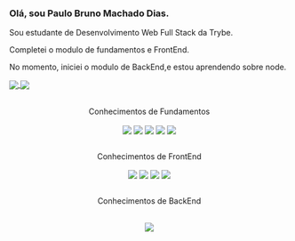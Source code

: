 ### Olá, sou Paulo Bruno Machado Dias.
<p>Sou estudante de Desenvolvimento Web Full Stack da Trybe.</p>
<p>Completei o modulo de fundamentos e FrontEnd.</p>
<p>No momento, iniciei o modulo de BackEnd,e estou aprendendo sobre node.</p>

<div>
  <a href="https://github.com/DevPBDias/github-readme-stats">
    <img align='center' src='https://github-readme-stats.vercel.app/api?username=DevPBDias&count_private=true&show_icons=true&theme=great-gatsby'/>
  </a>
  <a href="https://github.com/DevPBDias/github-readme-stats">
    <img align='center' src='https://github-readme-stats.vercel.app/api/top-langs/?username=DevPBDias&theme=great-gatsby'/>
  </a>
</div>
<br>
<p align='center' font-weitgth=700>Conhecimentos de Fundamentos</p>
<div align='center'>
  <img align='center' src='https://img.shields.io/badge/github-%23121011.svg?style=for-the-badge&logo=github&logoColor=white'/>
  <img align='center' src='https://img.shields.io/badge/html5-%23E34F26.svg?style=for-the-badge&logo=html5&logoColor=white'/>
  <img align='center' src='https://img.shields.io/badge/css3-%231572B6.svg?style=for-the-badge&logo=css3&logoColor=white'/>
  <img align='center' src='https://img.shields.io/badge/javascript-%23323330.svg?style=for-the-badge&logo=javascript&logoColor=%23F7DF1E'/>
  <img align='center' src='https://img.shields.io/badge/-jest-%23C21325?style=for-the-badge&logo=jest&logoColor=white'/>
</div>
<br>
<p align='center'>Conhecimentos de FrontEnd</p>
<div align='center'>
  <img align='center' src='https://img.shields.io/badge/react-%2320232a.svg?style=for-the-badge&logo=react&logoColor=%2361DAFB'/>
  <img align='center' src='https://img.shields.io/badge/React_Router-CA4245?style=for-the-badge&logo=react-router&logoColor=white'/>
  <img align='center' src='https://img.shields.io/badge/redux-%23593d88.svg?style=for-the-badge&logo=redux&logoColor=white'/>
  <img align='center' src='https://img.shields.io/badge/-TestingLibrary-%23E33332?style=for-the-badge&logo=testing-library&logoColor=white'/>
</div>
<br>
<p align='center'>Conhecimentos de BackEnd</p>
<br>
<div align='center'>
 <img align='center' src='https://img.shields.io/badge/docker-%230db7ed.svg?style=for-the-badge&logo=docker&logoColor=white'/>
</div>
